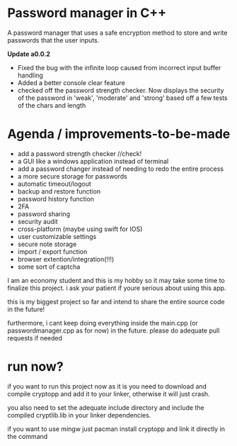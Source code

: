 # Password manager in C++
A password manager that uses a safe encryption method to store and write passwords that the user inputs.

**Update a0.0.2**

- Fixed the bug with the infinite loop caused from incorrect input buffer handling
- Added a better console clear feature
- checked off the password strength checker. Now displays the security of the password in 'weak', 'moderate' and 'strong' based off a few tests of the chars and length

# Agenda / improvements-to-be-made

- add a password strength checker //check!
- a GUI like a windows application instead of terminal
- add a password changer instead of needing to redo the entire process
- a more secure storage for passwords
- automatic timeout/logout
- backup and restore function
- password history function
- 2FA
- password sharing
- security audit
- cross-platform (maybe using swift for IOS)
- user customizable settings
- secure note storage
- import / export function
- browser extention/integration(!!!)
- some sort of captcha

I am an economy student and this is my hobby so it may take some time to finalize this project. i ask your patient if youre serious about using this app.

this is my biggest project so far and intend to share the entire source code in the future!

furthermore, i cant keep doing everything inside the main.cpp (or passwordmanager.cpp as for now) in the future. please do adequate pull requests if needed

# run now?
if you want to run this project now as it is you need to download and compile cryptopp and add it to your linker, otherwise it will just crash.

you also need to set the adequate include directory and include the compiled cryptlib.lib in your linker dependencies.

if you want to use mingw just pacman install cryptopp and link it directly in the command 
